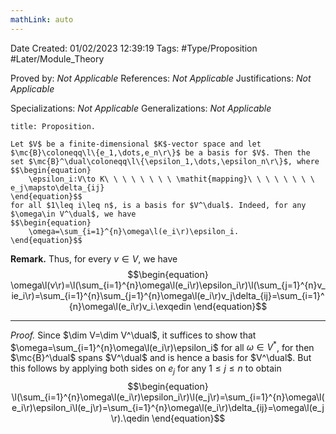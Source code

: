 ```yaml
---
mathLink: auto
---
```


<div class="topSpace"></div>

Date Created: 01/02/2023 12:39:19
Tags: #Type/Proposition #Later/Module_Theory

Proved by: <i>Not Applicable</i>
References: <i>Not Applicable</i>
Justifications: <i>Not Applicable</i>

Specializations: <i>Not Applicable</i>
Generalizations: <i>Not Applicable</i>

``` ad-Proposition
title: Proposition.

Let $V$ be a finite-dimensional $K$-vector space and let $\mc{B}\coloneqq\l\{e_1,\dots,e_n\r\}$ be a basis for $V$. Then the set $\mc{B}^\dual\coloneqq\l\{\epsilon_1,\dots,\epsilon_n\r\}$, where
$$\begin{equation}
    \epsilon_i:V\to K\ \ \ \ \ \ \ \ \mathit{mapping}\ \ \ \ \ \ \ \ e_j\mapsto\delta_{ij}
\end{equation}$$
for all $1\leq i\leq n$, is a basis for $V^\dual$. Indeed, for any $\omega\in V^\dual$, we have
$$\begin{equation}
    \omega=\sum_{i=1}^{n}\omega\l(e_i\r)\epsilon_i.
\end{equation}$$

```

<b>Remark.</b> Thus, for every $v\in V$, we have
$$\begin{equation}
    \omega\l(v\r)=\l(\sum_{i=1}^{n}\omega\l(e_i\r)\epsilon_i\r)\l(\sum_{j=1}^{n}v_ie_i\r)=\sum_{i=1}^{n}\sum_{j=1}^{n}\omega\l(e_i\r)v_j\delta_{ij}=\sum_{i=1}^{n}\omega\l(e_i\r)v_i.\exqedin
\end{equation}$$

---

<i>Proof.</i> Since $\dim V=\dim V^\dual$, it suffices to show that $\omega=\sum_{i=1}^{n}\omega\l(e_i\r)\epsilon_i$ for all $\omega\in V^\ast$, for then $\mc{B}^\dual$ spans $V^\dual$ and is hence a basis for $V^\dual$. But this follows by applying both sides on $e_j$ for any $1\leq j\leq n$ to obtain
$$\begin{equation}
    \l(\sum_{i=1}^{n}\omega\l(e_i\r)\epsilon_i\r)\l(e_j\r)=\sum_{i=1}^{n}\omega\l(e_i\r)\epsilon_i\l(e_j\r)=\sum_{i=1}^{n}\omega\l(e_i\r)\delta_{ij}=\omega\l(e_j\r).\qedin
\end{equation}$$
